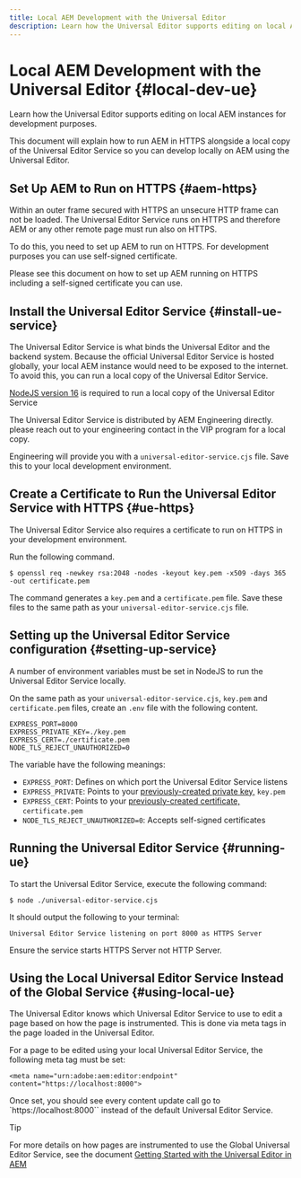 ```yaml
---
title: Local AEM Development with the Universal Editor
description: Learn how the Universal Editor supports editing on local AEM instances for development purposes.
---
```


# Local AEM Development with the Universal Editor {#local-dev-ue}

Learn how the Universal Editor supports editing on local AEM instances for development purposes.

This document will explain how to run AEM in HTTPS alongside a local copy of the Universal Editor Service so you can develop locally on AEM using the Universal Editor.

## Set Up AEM to Run on HTTPS {#aem-https}

Within an outer frame secured with HTTPS an unsecure HTTP frame can not be loaded. The Universal Editor Service runs on HTTPS and therefore AEM or any other remote page must run also on HTTPS.

To do this, you need to set up AEM to run on HTTPS. For development purposes you can use self-signed certificate.

Please see this document on how to set up AEM running on HTTPS including a self-signed certificate you can use.

## Install the Universal Editor Service {#install-ue-service}

The Universal Editor Service is what binds the Universal Editor and the backend system. Because the official Universal Editor Service is hosted globally, your local AEM instance would need to be exposed to the internet. To avoid this, you can run a local copy of the Universal Editor Service.

[NodeJS version 16](https://nodejs.org/en/download/releases) is required to run a local copy of the Universal Editor Service

The Universal Editor Service is distributed by AEM Engineering directly. please reach out to your engineering contact in the VIP program for a local copy.

Engineering will provide you with a `universal-editor-service.cjs` file. Save this to your local development environment.

## Create a Certificate to Run the Universal Editor Service with HTTPS {#ue-https}

The Universal Editor Service also requires a certificate to run on HTTPS in your development environment.

Run the following command.

```text
$ openssl req -newkey rsa:2048 -nodes -keyout key.pem -x509 -days 365 -out certificate.pem
```

The command generates a `key.pem` and a `certificate.pem` file. Save these files to the same path as your `universal-editor-service.cjs` file.

## Setting up the Universal Editor Service configuration {#setting-up-service}

A number of environment variables must be set in NodeJS to run the Universal Editor Service locally.

On the same path as your `universal-editor-service.cjs`, `key.pem` and `certificate.pem` files, create an `.env` file with the following content.

```text
EXPRESS_PORT=8000
EXPRESS_PRIVATE_KEY=./key.pem
EXPRESS_CERT=./certificate.pem
NODE_TLS_REJECT_UNAUTHORIZED=0
```

The variable have the following meanings:

* `EXPRESS_PORT`: Defines on which port the Universal Editor Service listens
* `EXPRESS_PRIVATE`: Points to your [previously-created private key,](#ue-https) `key.pem`
* `EXPRESS_CERT`: Points to your [previously-created certificate,](#ue-https) `certificate.pem`
* `NODE_TLS_REJECT_UNAUTHORIZED=0`: Accepts self-signed certificates

## Running the Universal Editor Service {#running-ue}

To start the Universal Editor Service, execute the following command:

```text
$ node ./universal-editor-service.cjs
```

It should output the following to your terminal:

```text
Universal Editor Service listening on port 8000 as HTTPS Server
```

Ensure the service starts HTTPS Server not HTTP Server.

## Using the Local Universal Editor Service Instead of the Global Service {#using-local-ue}

The Universal Editor knows which Universal Editor Service to use to edit a page based on how the page is instrumented. This is done via meta tags in the page loaded in the Universal Editor.

For a page to be edited using your local Universal Editor Service, the following meta tag must be set:

```
<meta name="urn:adobe:aem:editor:endpoint" content="https://localhost:8000">
```

Once set, you should see every content update call go to `https://localhost:8000`` instead of the default Universal Editor Service.

>[!TIP]
>
>For more details on how pages are instrumented to use the Global Universal Editor Service, see the document [Getting Started with the Universal Editor in AEM](/help/implementing/universal-editor/getting-started.md#instrument-page)
